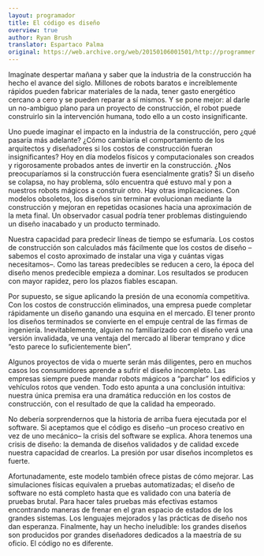 ```yaml
---
layout: programador
title: El código es diseño
overview: true
author: Ryan Brush
translator: Espartaco Palma
original: https://web.archive.org/web/20150106001501/http://programmer.97things.oreilly.com/wiki/index.php/Code_Is_Design
---
```


Imagínate despertar mañana y saber que la industria de la construcción
ha hecho el avance del siglo. Millones de robots baratos e
increíblemente rápidos pueden fabricar materiales de la nada, tener
gasto energético cercano a cero y se pueden reparar a sí mismos. Y se
pone mejor: al darle un no-ambiguo plano para un proyecto de
construcción, el robot puede construirlo sin la intervención humana,
todo ello a un costo insignificante.

Uno puede imaginar el impacto en la industria de la construcción, pero
¿qué pasaría más adelante? ¿Cómo cambiaría el comportamiento de los
arquitectos y diseñadores si los costos de construcción fueran
insignificantes? Hoy en día modelos físicos y computacionales son
creados y rigorosamente probados antes de invertir en la construcción.
¿Nos preocuparíamos si la construcción fuera esencialmente gratis? Si un
diseño se colapsa, no hay problema, sólo encuentra qué estuvo mal y pon
a nuestros robots mágicos a construir otro. Hay otras implicaciones. Con
modelos obsoletos, los diseños sin terminar evolucionan mediante la
construcción y mejoran en repetidas ocasiones hacia una aproximación de
la meta final. Un observador casual podría tener problemas distinguiendo
un diseño inacabado y un producto terminado.

Nuestra capacidad para predecir líneas de tiempo se esfumaría. Los
costos de construcción son calculados más fácilmente que los costos de
diseño –sabemos el costo aproximado de instalar una viga y cuántas vigas
necesitamos–. Como las tareas predecibles se reducen a cero, la época
del diseño menos predecible empieza a dominar. Los resultados se
producen con mayor rapidez, pero los plazos fiables escapan.

Por supuesto, se sigue aplicando la presión de una economía competitiva.
Con los costos de construcción eliminados, una empresa puede completar
rápidamente un diseño ganando una esquina en el mercado. El tener pronto
los diseños terminados se convierte en el empuje central de las firmas
de ingeniería. Inevitablemente, alguien no familiarizado con el diseño
verá una versión invalidada, ve una ventaja del mercado al liberar
temprano y dice “esto parece lo suficientemente bien”.

Algunos proyectos de vida o muerte serán más diligentes, pero en muchos
casos los consumidores aprende a sufrir el diseño incompleto. Las
empresas siempre puede mandar robots mágicos a “parchar” los edificios y
vehículos rotos que venden. Todo esto apunta a una conclusión intuitiva:
nuestra única premisa era una dramática reducción en los costos de
construcción, con el resultado de que la calidad ha empeorado.

No debería sorprendernos que la historia de arriba fuera ejecutada por
el software. Si aceptamos que el código es diseño –un proceso creativo
en vez de uno mecánico– la crisis del software se explica. Ahora tenemos
una crisis de diseño: la demanda de diseños validados y de calidad
excede nuestra capacidad de crearlos. La presión por usar diseños
incompletos es fuerte.

Afortunadamente, este modelo también ofrece pistas de cómo mejorar. Las
simulaciones físicas equivalen a pruebas automatizadas; el diseño de
software no está completo hasta que es validado con una batería de
pruebas brutal. Para hacer tales pruebas más efectivas estamos
encontrando maneras de frenar en el gran espacio de estados de los
grandes sistemas. Los lenguajes mejorados y las prácticas de diseño nos
dan esperanza. Finalmente, hay un hecho ineludible: los grandes diseños
son producidos por grandes diseñadores dedicados a la maestría de su
oficio. El código no es diferente.

